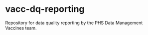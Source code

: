 # vacc-dq-reporting
Repository for data quality reporting by the PHS Data Management Vaccines team.
